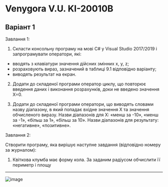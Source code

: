# Venygora V.U. KI-20010B
## Варіант 1

Завлання 1:
1. Скласти консольну програму на мові С# у Visual Studio 2017/2019 і 
запрограмувати оператори, які:
- вводять з клавіатури значення дійсних змінних x, y, z;
- розраховують вираз, зазначений в таблиці 9.1 відповідно варіанту;
- виводять результат на екран. 

2. Додати до складеної програми оператор циклу, що повторює введення даних і виконання розрахунків, доки не введено значення Х=0.

3. Додати до складеної програми оператори, що виводять словами назву діапазону, в який попадає вхідне значення Х та значення обчисленого виразу. Назви діапазонів для Х: «менш за -10», «менш за -1», «більш за 1», «більш за 10». Назви діапазонів для результату: «негативне», «позитивне».

Завлання 2:

Створити програму, яка вирішує наступне завдання (відповідно номеру за 
журналом):

1. Квіткова клумба має форму кола. За заданим радіусом обчислити її периметр і площу


---
![image](https://user-images.githubusercontent.com/86704349/194119408-67722bbc-200c-4aef-ab30-2dd8d2f7ef23.png)

